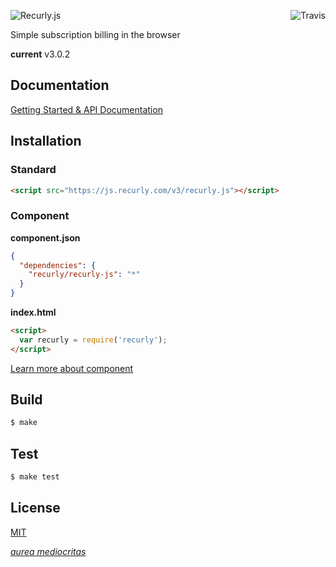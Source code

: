 [<img src="https://travis-ci.org/recurly/recurly-js.svg" alt="Travis" align="right">][travis]

![Recurly.js](http://docs.recurly.com/js/images/recurly-js-black.png "Recurly.js")

Simple subscription billing in the browser

**current** v3.0.2

## Documentation

[Getting Started & API Documentation][docs]

## Installation

### Standard
```html
<script src="https://js.recurly.com/v3/recurly.js"></script>
```

### Component
**component.json**

```json
{
  "dependencies": {
    "recurly/recurly-js": "*"
  }
}
```
**index.html**

```html
<script>
  var recurly = require('recurly');
</script>
```

[Learn more about component][component]

## Build
```bash
$ make
```

## Test
```bash
$ make test
```

## License

[MIT][license]

[*aurea mediocritas*][aristotle]

[travis]: https://travis-ci.org/recurly/recurly-js/builds
[aristotle]: http://en.wikipedia.org/wiki/Golden_mean_(philosophy)
[docs]: https://docs.recurly.com/js
[component]: http://github.com/component/component
[license]: LICENSE.md
